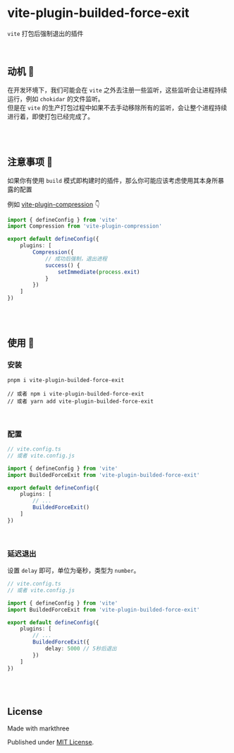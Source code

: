 # vite-plugin-builded-force-exit

`vite` 打包后强制退出的插件

<br />

## 动机 🐇

在开发环境下，我们可能会在 `vite` 之外去注册一些监听，这些监听会让进程持续运行，例如 `chokidar` 的文件监听。  
但是在 `vite` 的生产打包过程中如果不去手动移除所有的监听，会让整个进程持续进行着，即使打包已经完成了。

<br />
<br />


## 注意事项 👀

如果你有使用 `build` 模式即构建时的插件，那么你可能应该考虑使用其本身所暴露的配置

例如 [vite-plugin-compression](https://github.com/vbenjs/vite-plugin-compression) 👇

```ts
import { defineConfig } from 'vite'
import Compression from 'vite-plugin-compression'

export default defineConfig({
    plugins: [
        Compression({
            // 成功后强制，退出进程
            success() {
                setImmediate(process.exit) 
            }
        })
    ]
})
```

<br />
<br />

## 使用 🦕

### 安装

```shell
pnpm i vite-plugin-builded-force-exit

// 或者 npm i vite-plugin-builded-force-exit
// 或者 yarn add vite-plugin-builded-force-exit
```

<br />

### 配置

```ts
// vite.config.ts
// 或者 vite.config.js

import { defineConfig } from 'vite'
import BuildedForceExit from 'vite-plugin-builded-force-exit'

export default defineConfig({
    plugins: [
        // ...
        BuildedForceExit()
    ]
})
```

<br />

### 延迟退出

设置 `delay` 即可，单位为毫秒，类型为 `number`。

```ts
// vite.config.ts
// 或者 vite.config.js

import { defineConfig } from 'vite'
import BuildedForceExit from 'vite-plugin-builded-force-exit'

export default defineConfig({
    plugins: [
        // ...
        BuildedForceExit({
            delay: 5000 // 5秒后退出
        })
    ]
})
```


<br />
<br />

## License

Made with markthree

Published under [MIT License](./LICENSE).

<br />